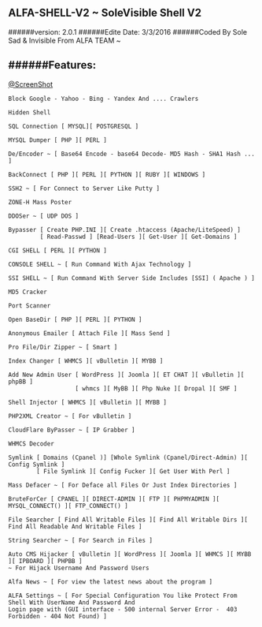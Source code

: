 ## ALFA-SHELL-V2 ~ SoleVisible Shell V2
######version: 2.0.1
######Edite Date: 3/3/2016
######Coded By Sole Sad & Invisible From ALFA TEAM ~

######Features:
-------------------------------------------------------------------------------
[@ScreenShot](https://raw.githubusercontent.com/solevisible/ALFA-SHELL-V2/master/Screen.png)
```
Block Google - Yahoo - Bing - Yandex And .... Crawlers 
```
```
Hidden Shell
```
```
SQL Connection [ MYSQL][ POSTGRESQL ]
```
```
MYSQL Dumper [ PHP ][ PERL ]
```
```
De/Encoder ~ [ Base64 Encode - base64 Decode- MD5 Hash - SHA1 Hash ... ]
```
```
BackConnect [ PHP ][ PERL ][ PYTHON ][ RUBY ][ WINDOWS ]
```
```
SSH2 ~ [ For Connect to Server Like Putty ]
```
```
ZONE-H Mass Poster
```
```
DDOSer ~ [ UDP DOS ]
```
```
Bypasser [ Create PHP.INI ][ Create .htaccess (Apache/LiteSpeed) ]
         [ Read-Passwd ] [Read-Users ][ Get-User ][ Get-Domains ] 
```
```
CGI SHELL [ PERL ][ PYTHON ]
```
```
CONSOLE SHELL ~ [ Run Command With Ajax Technology ]
```
```
SSI SHELL ~ [ Run Command With Server Side Includes [SSI] ( Apache ) ]
```
```
MD5 Cracker
```
```
Port Scanner
```
```
Open BaseDir [ PHP ][ PERL ][ PYTHON ]
```
```
Anonymous Emailer [ Attach File ][ Mass Send ]
```
```
Pro File/Dir Zipper ~ [ Smart ]
```
```
Index Changer [ WHMCS ][ vBulletin ][ MYBB ]
```
```
Add New Admin User [ WordPress ][ Joomla ][ ET CHAT ][ vBulletin ][ phpBB ]
                   [ whmcs ][ MyBB ][ Php Nuke ][ Dropal ][ SMF ]
```
```
Shell Injector [ WHMCS ][ vBulletin ][ MYBB ]
```
```
PHP2XML Creator ~ [ For vBulletin ]
```
```
CloudFlare ByPasser ~ [ IP Grabber ] 
```
```
WHMCS Decoder 
```
```
Symlink [ Domains (Cpanel )] [Whole Symlink (Cpanel/Direct-Admin) ][ Config Symlink ]
        [ File Symlink ][ Config Fucker ][ Get User With Perl ]
```
```
Mass Defacer ~ [ For Deface all Files Or Just Index Directories ]
```
```
BruteForCer [ CPANEL ][ DIRECT-ADMIN ][ FTP ][ PHPMYADMIN ][ MYSQL_CONNECT() ][ FTP_CONNECT() ] 
```
```
File Searcher [ Find All Writable Files ][ Find All Writable Dirs ][ Find All Readable And Writable Files ]
```
```
String Searcher ~ [ For Search in Files ]  
```
```
Auto CMS Hijacker [ vBulletin ][ WordPress ][ Joomla ][ WHMCS ][ MYBB ][ IPBOARD ][ PHPBB ] 
~ For Hijack Username And Password Users
```
```
Alfa News ~ [ For view the latest news about the program ]
```
```
ALFA Settings ~ [ For Special Configuration You like Protect From Shell With UserName And Password And
Login page with (GUI interface - 500 internal Server Error -  403 Forbidden - 404 Not Found) ]
```
